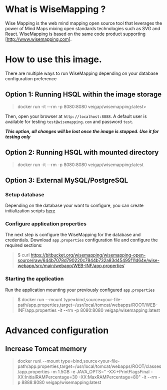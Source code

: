 # What is WiseMapping ?

Wise Mapping is the web mind mapping open source tool that leverages the power of Mind Maps mixing open standards technologies such as SVG and React.
WiseMapping is based on the same code product supporting [http://www.wisemapping.com].

# How to use this image.

There are multiple ways to run WiseMapping depending on your database configuration preference

## Option 1: Running HSQL within the image storage 

> docker run -it --rm -p 8080:8080 veigap/wisemapping:latest>

Then, open your browser at `http://localhost:8888`. A default user is available for testing `test@wisemapping.com` and password `test`.

***This option, all changes will be lost once the image is stopped. Use it for testing only*** 

## Option 2: Running HSQL with mounted directory

> docker run -it --rm -p 8080:8080 veigap/wisemapping:latest

## Option 3: External MySQL/PostgreSQL

### Setup database

Depending on the database your want to configure, you can create initialization scripts [here](https://bitbucket.org/wisemapping/wisemapping-open-source/src/develop/config/database/)

### Configure application properties

The next step is configure the WiseMapping for the database and credentials. 
Download `app.properties` configuration file and configure the required sections:

> $ curl https://bitbucket.org/wisemapping/wisemapping-open-source/raw/644b7078d790220c7844b732a83d45495f11d64e/wise-webapp/src/main/webapp/WEB-INF/app.properties' 

### Starting the application

Run the application mounting your previously configured `app.properties`  

> $ docker run --mount type=bind,source=your-file-path/app.properties,target=/usr/local/tomcat/webapps/ROOT/WEB-INF/app.properties -it --rm -p 8080:8080 veigap/wisemapping:latest 

# Advanced configuration

## Increase Tomcat memory
> docker run\ 
> --mount type=bind,source<your-file-path/app.properties,target=/usr/local/tomcat/webapps/ROOT/classes/app.properties
> -m 1.5GB -e JAVA_OPTS=" -XX:+PrintFlagsFinal -XX:InitialRAMPercentage=30 -XX:MaxRAMPercentage=80"
> -it --rm -p 8888:8080 veigap/wisemapping:latest 